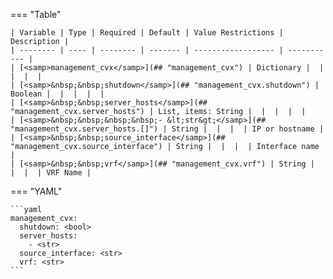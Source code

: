 <!--
  ~ Copyright (c) 2023 Arista Networks, Inc.
  ~ Use of this source code is governed by the Apache License 2.0
  ~ that can be found in the LICENSE file.
  -->
=== "Table"

    | Variable | Type | Required | Default | Value Restrictions | Description |
    | -------- | ---- | -------- | ------- | ------------------ | ----------- |
    | [<samp>management_cvx</samp>](## "management_cvx") | Dictionary |  |  |  |  |
    | [<samp>&nbsp;&nbsp;shutdown</samp>](## "management_cvx.shutdown") | Boolean |  |  |  |  |
    | [<samp>&nbsp;&nbsp;server_hosts</samp>](## "management_cvx.server_hosts") | List, items: String |  |  |  |  |
    | [<samp>&nbsp;&nbsp;&nbsp;&nbsp;- &lt;str&gt;</samp>](## "management_cvx.server_hosts.[]") | String |  |  |  | IP or hostname |
    | [<samp>&nbsp;&nbsp;source_interface</samp>](## "management_cvx.source_interface") | String |  |  |  | Interface name |
    | [<samp>&nbsp;&nbsp;vrf</samp>](## "management_cvx.vrf") | String |  |  |  | VRF Name |

=== "YAML"

    ```yaml
    management_cvx:
      shutdown: <bool>
      server_hosts:
        - <str>
      source_interface: <str>
      vrf: <str>
    ```
